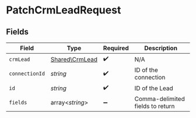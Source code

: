 # PatchCrmLeadRequest


## Fields

| Field                                            | Type                                             | Required                                         | Description                                      |
| ------------------------------------------------ | ------------------------------------------------ | ------------------------------------------------ | ------------------------------------------------ |
| `crmLead`                                        | [Shared\CrmLead](../../Models/Shared/CrmLead.md) | :heavy_check_mark:                               | N/A                                              |
| `connectionId`                                   | *string*                                         | :heavy_check_mark:                               | ID of the connection                             |
| `id`                                             | *string*                                         | :heavy_check_mark:                               | ID of the Lead                                   |
| `fields`                                         | array<*string*>                                  | :heavy_minus_sign:                               | Comma-delimited fields to return                 |